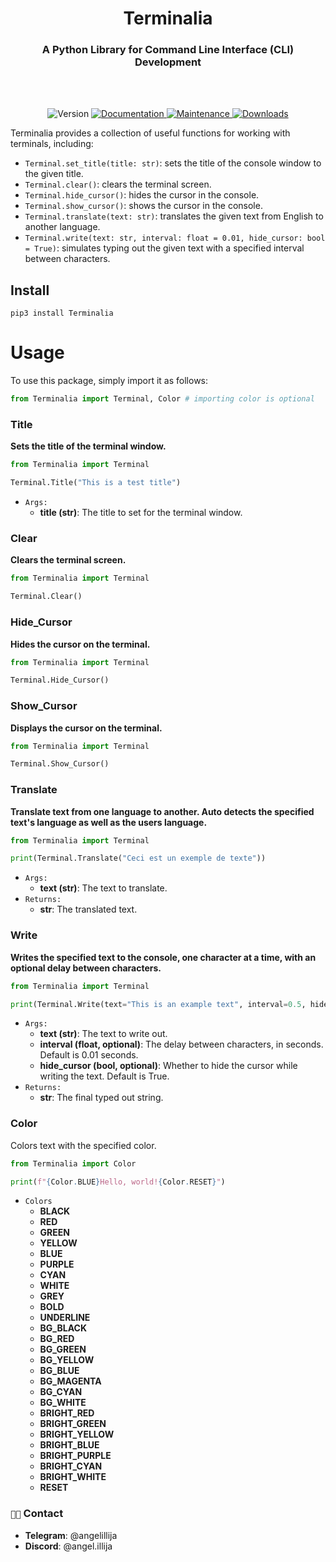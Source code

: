 <h1 align="center">Terminalia</h1>
<h3 align="center">A Python Library for Command Line Interface (CLI) Development</h3>
<br>
<br>
<p align="center">
  <img alt="Version" src="https://img.shields.io/badge/version-0.0.3-blue.svg?cacheSeconds=2592000" />
  <a href="https://github.com/aithedev/Terminalia/blob/main/README.md" target="_blank">
    <img alt="Documentation" src="https://img.shields.io/badge/Documentation-True-blue.svg" />
  </a>
  <a href="https://github.com/aithedev/Terminalia/" target="_blank">
    <img alt="Maintenance" src="https://img.shields.io/badge/Maintained-True-blue.svg" />
  </a>
  </a>
  <a href="https://pepy.tech/project/terminalia" target="_blank">
    <img alt="Downloads" src="https://static.pepy.tech/personalized-badge/terminalia?period=total&units=international_system&left_color=grey&right_color=blue&left_text=Downloads" />
  </a>
</p>

Terminalia provides a collection of useful functions for working with terminals, including:

- `Terminal.set_title(title: str)`: sets the title of the console window to the given title.
- `Terminal.clear()`: clears the terminal screen.
- `Terminal.hide_cursor()`: hides the cursor in the console.
- `Terminal.show_cursor()`: shows the cursor in the console.
- `Terminal.translate(text: str)`: translates the given text from English to another language.
- `Terminal.write(text: str, interval: float = 0.01, hide_cursor: bool = True)`: simulates typing out the given text with a specified interval between characters.

## Install
```
pip3 install Terminalia
```

# Usage
To use this package, simply import it as follows:
```py
from Terminalia import Terminal, Color # importing color is optional
```

### Title
**Sets the title of the terminal window.**

```py
from Terminalia import Terminal

Terminal.Title("This is a test title")
```
- `Args:`
  - **title (str)**: The title to set for the terminal window.
        
### Clear 
**Clears the terminal screen.**

```py
from Terminalia import Terminal

Terminal.Clear()
```

### Hide_Cursor
**Hides the cursor on the terminal.**
```py
from Terminalia import Terminal

Terminal.Hide_Cursor()
```

### Show_Cursor
**Displays the cursor on the terminal.**
```py
from Terminalia import Terminal

Terminal.Show_Cursor()
```

### Translate
**Translate text from one language to another. Auto detects the specified text's language as well as the users language.**
```py
from Terminalia import Terminal

print(Terminal.Translate("Ceci est un exemple de texte"))
```
- `Args:` 
  - **text (str)**: The text to translate.
- `Returns:` 
  - **str**: The translated text.


### Write
**Writes the specified text to the console, one character at a time, with an optional delay between characters.**
```py
from Terminalia import Terminal

print(Terminal.Write(text="This is an example text", interval=0.5, hide_cursor=True))
```
- `Args:`
  - **text (str)**: The text to write out.
  - **interval (float, optional)**: The delay between characters, in seconds. Default is 0.01 seconds.
  - **hide_cursor (bool, optional)**: Whether to hide the cursor while writing the text. Default is True.
- `Returns:`
  - **str**: The final typed out string.
  
### Color
Colors text with the specified color.
```py
from Terminalia import Color

print(f"{Color.BLUE}Hello, world!{Color.RESET}")
```

- `Colors`
  - **BLACK**
  - **RED**
  - **GREEN**
  - **YELLOW**
  - **BLUE**
  - **PURPLE**
  - **CYAN**
  - **WHITE**
  - **GREY**
  - **BOLD**
  - **UNDERLINE**
  - **BG_BLACK**
  - **BG_RED**
  - **BG_GREEN**
  - **BG_YELLOW**
  - **BG_BLUE**
  - **BG_MAGENTA**
  - **BG_CYAN**
  - **BG_WHITE**
  - **BRIGHT_RED**
  - **BRIGHT_GREEN**
  - **BRIGHT_YELLOW**
  - **BRIGHT_BLUE**
  - **BRIGHT_PURPLE**
  - **BRIGHT_CYAN**
  - **BRIGHT_WHITE**
  - **RESET**
  
### `👨‍💻` Contact
- **Telegram**: @angelillija
- **Discord**: @angel.illija
